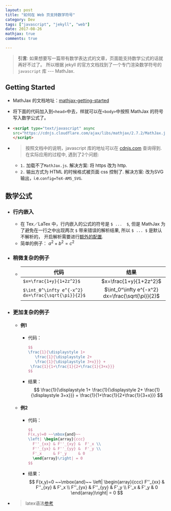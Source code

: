 ```yaml
---
layout: post
title: "如何在 Web 页支持数学符号"
category: Dev
tags: ["javascript", "jekyll", "web"]
date: 2017-08-26
mathjax: true
comments: true

---
```


>**引言**:
如果想要写一篇带有数学表达式的文章，页面能支持数学公式的话就再好不过了。
所以根据 jekyll 的官方文档找到了一个专门渲染数学符号的 `javascript` 库 --- MathJax.

## Getting Started
 - MathJax 的文档地址：[mathjax-getting-started](http://docs.mathjax.org/en/latest/start.html#getting-started)
 - 将下面的代码加入到`<head>`中去，样就可以在`<body>`中按照 MathJax 的符号写入数学公式了。
 - ```html
   <script type="text/javascript" async
   src="https://cdnjs.cloudflare.com/ajax/libs/mathjax/2.7.2/MathJax.js?config=TeX-MML-AM_CHTML">
   </script>
   ```

 - > 按照文档中的说明，javascript 库的地址可以在 [cdnjs.com](https://cdnjs.com) 查询得到.
     在实际应用的过程中, 遇到了2个问题:
     - ``1.`` 加载不了``MathJax.js``. 解决方案: 将 https 改为 http.
     - ``2.`` 输出方式为 HTML 的时候格式被页面 css 控制了. 解决方案: 改为SVG输出，i.e.``config=TeX-AMS_SVG``.

## 数学公式


- ### 行内嵌入
  - 在 Tex／LaTex 中，行内嵌入的公式的符号是 `$ ...  $`,
    但是 MathJax 为了避免在一行之中出现两次 `$` 带来错误的解析结果,
    所以 `$ ... $` 是默认不解析的，
    开启解析需要进行[额外的配置](http://docs.mathjax.org/en/latest/start.html#tex-and-latex-input).
  - 简单的例子： $a^2 + b^2 = c^2$

- ### 稍微复杂的例子

  - | 代码                                               | 结果                                   |
    | ---                                                |:---:                                   |
    | `$x=\frac{1+y}{1+2z^2}$`                           |$x=\frac{1+y}{1+2z^2}$
    | `$\int_0^\infty e^{-x^2} dx=\frac{\sqrt{\pi}}{2}$` |$\int_0^\infty e^{-x^2} dx=\frac{\sqrt{\pi}}{2}$

- ### 更加复杂的例子
  - #### 例1
    - 代码：
      ```latex
      $$
      \frac{1}{\displaystyle 1+
         \frac{1}{\displaystyle 2+
         \frac{1}{\displaystyle 3+x}}} +
       \frac{1}{1+\frac{1}{2+\frac{1}{3+x}}}
      $$
      ```
    - 结果：
      $$
      \frac{1}{\displaystyle 1+
         \frac{1}{\displaystyle 2+
         \frac{1}{\displaystyle 3+x}}} +
       \frac{1}{1+\frac{1}{2+\frac{1}{3+x}}}
      $$

  - #### 例2
    - 代码：
      ```latex
      $$
      F(x,y)=0 ~~\mbox{and}~~
      \left| \begin{array}{ccc}
        F''_{xx} & F''_{xy} &  F'_x \\
        F''_{yx} & F''_{yy} &  F'_y \\
        F'_x     & F'_y     & 0
        \end{array}\right| = 0
      $$
      ```
    - 结果：
      $$
      F(x,y)=0 ~~\mbox{and}~~
      \left| \begin{array}{ccc}
        F''_{xx} & F''_{xy} &  F'_x \\
        F''_{yx} & F''_{yy} &  F'_y \\
        F'_x     & F'_y     & 0
        \end{array}\right| = 0
      $$
- > latex语法[参考](http://www.personal.ceu.hu/tex/cookbook.html)
